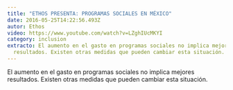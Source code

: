 ```yaml
---
title: "ETHOS PRESENTA: PROGRAMAS SOCIALES EN MÉXICO"
date: 2016-05-25T14:22:56.493Z
autor: Ethos
video: https://www.youtube.com/watch?v=LZghIUcMKYI
category: inclusion
extracto: El aumento en el gasto en programas sociales no implica mejores
  resultados. Existen otras medidas que pueden cambiar esta situación.
---
```

<!--StartFragment-->

El aumento en el gasto en programas sociales no implica mejores resultados. Existen otras medidas que pueden cambiar esta situación.

<!--EndFragment-->
